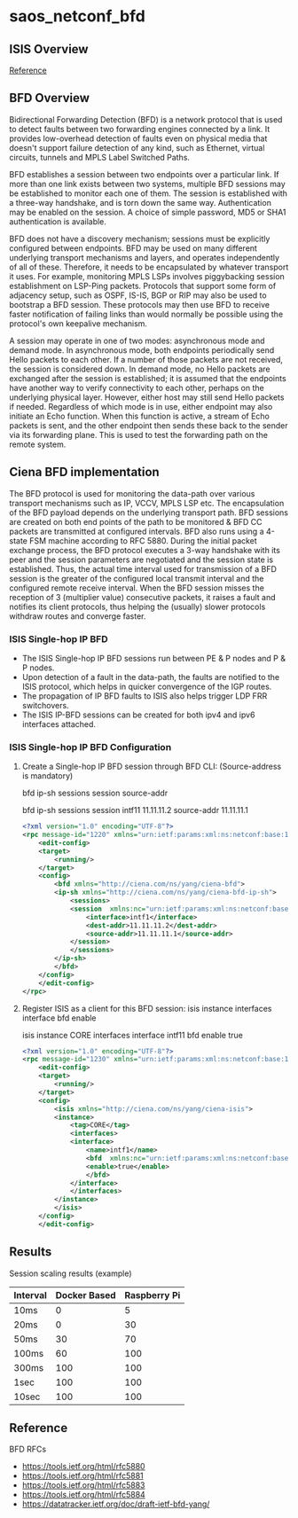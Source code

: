 # saos_netconf_bfd

## ISIS Overview

[Reference](https://en.wikipedia.org/wiki/IS-IS)

## BFD Overview

Bidirectional Forwarding Detection (BFD) is a network protocol that is used to detect faults between two forwarding engines connected by a link. It provides low-overhead detection of faults even on physical media that doesn't support failure detection of any kind, such as Ethernet, virtual circuits, tunnels and MPLS Label Switched Paths.

BFD establishes a session between two endpoints over a particular link. If more than one link exists between two systems, multiple BFD sessions may be established to monitor each one of them. The session is established with a three-way handshake, and is torn down the same way. Authentication may be enabled on the session. A choice of simple password, MD5 or SHA1 authentication is available.

BFD does not have a discovery mechanism; sessions must be explicitly configured between endpoints. BFD may be used on many different underlying transport mechanisms and layers, and operates independently of all of these. Therefore, it needs to be encapsulated by whatever transport it uses. For example, monitoring MPLS LSPs involves piggybacking session establishment on LSP-Ping packets. Protocols that support some form of adjacency setup, such as OSPF, IS-IS, BGP or RIP may also be used to bootstrap a BFD session. These protocols may then use BFD to receive faster notification of failing links than would normally be possible using the protocol's own keepalive mechanism.

A session may operate in one of two modes: asynchronous mode and demand mode. In asynchronous mode, both endpoints periodically send Hello packets to each other. If a number of those packets are not received, the session is considered down.
In demand mode, no Hello packets are exchanged after the session is established; it is assumed that the endpoints have another way to verify connectivity to each other, perhaps on the underlying physical layer. However, either host may still send Hello packets if needed.
Regardless of which mode is in use, either endpoint may also initiate an Echo function. When this function is active, a stream of Echo packets is sent, and the other endpoint then sends these back to the sender via its forwarding plane. This is used to test the forwarding path on the remote system.

## Ciena BFD implementation

The BFD protocol is used for monitoring the data-path over various transport mechanisms such as IP, VCCV, MPLS LSP etc. The encapsulation of the BFD payload depends on the underlying transport path. BFD sessions are created on both end points of the path to be monitored & BFD CC packets are transmitted at configured intervals. BFD also runs using a 4-state FSM machine according to RFC 5880. During the initial packet exchange process, the BFD protocol executes a 3-way handshake with its peer and the session parameters are negotiated and the session state is established. Thus, the actual time interval used for transmission of a BFD session is the greater of the configured local transmit interval and the configured remote receive interval. When the BFD session misses the reception of 3 (multiplier value) consecutive packets, it raises a fault and notifies its client protocols, thus helping the (usually) slower protocols withdraw routes and converge faster.

### ISIS Single-hop IP BFD

* The ISIS Single-hop IP BFD sessions run between PE & P nodes and P & P nodes.
* Upon detection of a fault in the data-path, the faults are notified to the ISIS protocol, which helps in quicker convergence of the IGP routes.
* The propagation of IP BFD faults to ISIS also helps trigger LDP FRR switchovers.
* The ISIS IP-BFD sessions can be created for both ipv4 and ipv6 interfaces attached.


### ISIS Single-hop IP BFD Configuration

1.  Create a Single-hop IP BFD session through BFD CLI: (Source-address is mandatory)

    bfd ip-sh sessions session <interface> <dest-addr> source-addr <source-addr>

    bfd ip-sh sessions session intf11 11.11.11.2 source-addr 11.11.11.1

    ```xml
    <?xml version="1.0" encoding="UTF-8"?>
    <rpc message-id="1220" xmlns="urn:ietf:params:xml:ns:netconf:base:1.0">
        <edit-config>
        <target>
            <running/>
        </target>
        <config>
            <bfd xmlns="http://ciena.com/ns/yang/ciena-bfd">
            <ip-sh xmlns="http://ciena.com/ns/yang/ciena-bfd-ip-sh">
                <sessions>
                <session  xmlns:nc="urn:ietf:params:xml:ns:netconf:base:1.0" nc:operation="merge">
                    <interface>intf1</interface>
                    <dest-addr>11.11.11.2</dest-addr>
                    <source-addr>11.11.11.1</source-addr>
                </session>
                </sessions>
            </ip-sh>
            </bfd>
        </config>
        </edit-config>
    </rpc>
    ```

2.  Register ISIS as a client for this BFD session:
    isis instance <isis-instance-name> interfaces interface <interface-name> bfd enable <true>

    isis instance CORE interfaces interface intf11 bfd enable true

    ```xml
    <?xml version="1.0" encoding="UTF-8"?>
    <rpc message-id="1230" xmlns="urn:ietf:params:xml:ns:netconf:base:1.0">
        <edit-config>
        <target>
            <running/>
        </target>
        <config>
            <isis xmlns="http://ciena.com/ns/yang/ciena-isis">
            <instance>
                <tag>CORE</tag>
                <interfaces>
                <interface>
                    <name>intf1</name>
                    <bfd  xmlns:nc="urn:ietf:params:xml:ns:netconf:base:1.0" nc:operation="merge">
                    <enable>true</enable>
                    </bfd>
                </interface>
                </interfaces>
            </instance>
            </isis>
        </config>
        </edit-config>
    ```

## Results

Session scaling results (example)

| Interval | Docker Based | Raspberry Pi |
| -------- | ------------ | ------------ |
| 10ms     | 0            | 5            |
| 20ms     | 0            | 30           |
| 50ms     | 30           | 70           |
| 100ms    | 60           | 100          |
| 300ms    | 100          | 100          |
| 1sec     | 100          | 100          |
| 10sec    | 100          | 100          |

## Reference

BFD RFCs

* https://tools.ietf.org/html/rfc5880
* https://tools.ietf.org/html/rfc5881
* https://tools.ietf.org/html/rfc5883
* https://tools.ietf.org/html/rfc5884
* https://datatracker.ietf.org/doc/draft-ietf-bfd-yang/
